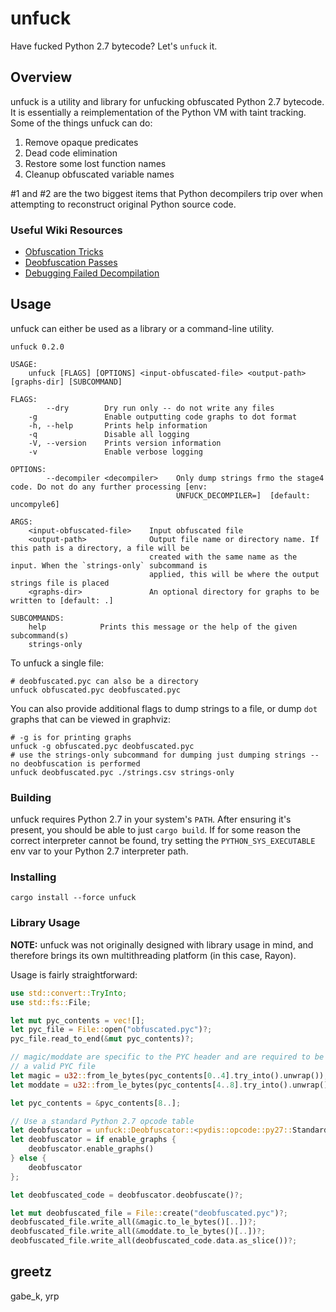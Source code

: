 # unfuck

Have fucked Python 2.7 bytecode? Let's `unfuck` it.

## Overview

unfuck is a utility and library for unfucking obfuscated Python 2.7 bytecode. It is essentially a reimplementation of the Python VM with taint tracking. Some of the things unfuck can do:

1. Remove opaque predicates
2. Dead code elimination
3. Restore some lost function names
4. Cleanup obfuscated variable names

#1 and #2 are the two biggest items that Python decompilers trip over when attempting to reconstruct original Python source code.

### Useful Wiki Resources

- [Obfuscation Tricks](https://github.com/landaire/unfuck/wiki/Obfuscation-Tricks)
- [Deobfuscation Passes](https://github.com/landaire/unfuck/wiki/Deobfuscation-Passes)
- [Debugging Failed Decompilation](https://github.com/landaire/unfuck/wiki/Debugging-Failed-Decompilation)

## Usage

unfuck can either be used as a library or a command-line utility.

```
unfuck 0.2.0

USAGE:
    unfuck [FLAGS] [OPTIONS] <input-obfuscated-file> <output-path> [graphs-dir] [SUBCOMMAND]

FLAGS:
        --dry        Dry run only -- do not write any files
    -g               Enable outputting code graphs to dot format
    -h, --help       Prints help information
    -q               Disable all logging
    -V, --version    Prints version information
    -v               Enable verbose logging

OPTIONS:
        --decompiler <decompiler>    Only dump strings frmo the stage4 code. Do not do any further processing [env:
                                     UNFUCK_DECOMPILER=]  [default: uncompyle6]

ARGS:
    <input-obfuscated-file>    Input obfuscated file
    <output-path>              Output file name or directory name. If this path is a directory, a file will be
                               created with the same name as the input. When the `strings-only` subcommand is
                               applied, this will be where the output strings file is placed
    <graphs-dir>               An optional directory for graphs to be written to [default: .]

SUBCOMMANDS:
    help            Prints this message or the help of the given subcommand(s)
    strings-only
```

To unfuck a single file:

```
# deobfuscated.pyc can also be a directory
unfuck obfuscated.pyc deobfuscated.pyc
```

You can also provide additional flags to dump strings to a file, or dump `dot` graphs that can be viewed in graphviz:

```
# -g is for printing graphs
unfuck -g obfuscated.pyc deobfuscated.pyc
# use the strings-only subcommand for dumping just dumping strings -- no deobfuscation is performed
unfuck deobfuscated.pyc ./strings.csv strings-only
```

### Building

unfuck requires Python 2.7 in your system's `PATH`. After ensuring it's present, you should be able to just `cargo build`. If for some reason the correct interpreter cannot be found, try setting the `PYTHON_SYS_EXECUTABLE` env var to your Python 2.7 interpreter path.

### Installing

`cargo install --force unfuck`

### Library Usage

**NOTE:** unfuck was not originally designed with library usage in mind, and therefore brings its own multithreading platform (in this case, Rayon).

Usage is fairly straightforward:

```rust
use std::convert::TryInto;
use std::fs::File;

let mut pyc_contents = vec![];
let pyc_file = File::open("obfuscated.pyc")?;
pyc_file.read_to_end(&mut pyc_contents)?;

// magic/moddate are specific to the PYC header and are required to be
// a valid PYC file
let magic = u32::from_le_bytes(pyc_contents[0..4].try_into().unwrap());
let moddate = u32::from_le_bytes(pyc_contents[4..8].try_into().unwrap());

let pyc_contents = &pyc_contents[8..];

// Use a standard Python 2.7 opcode table
let deobfuscator = unfuck::Deobfuscator::<pydis::opcode::py27::Standard>::new(pyc_contents);
let deobfuscator = if enable_graphs {
    deobfuscator.enable_graphs()
} else {
    deobfuscator
};

let deobfuscated_code = deobfuscator.deobfuscate()?;

let mut deobfuscated_file = File::create("deobfuscated.pyc")?;
deobfuscated_file.write_all(&magic.to_le_bytes()[..])?;
deobfuscated_file.write_all(&moddate.to_le_bytes()[..])?;
deobfuscated_file.write_all(deobfuscated_code.data.as_slice())?;
```

## greetz

gabe_k, yrp